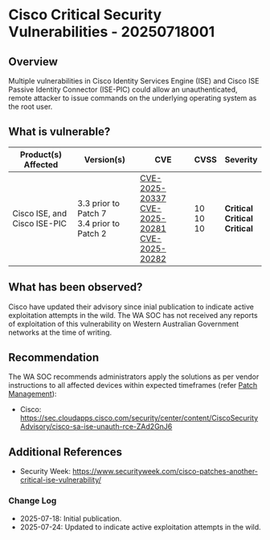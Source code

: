 # Cisco Critical Security Vulnerabilities - 20250718001

## Overview

Multiple vulnerabilities in Cisco Identity Services Engine (ISE) and Cisco ISE Passive Identity Connector (ISE-PIC) could allow an unauthenticated, remote attacker to issue commands on the underlying operating system as the root user.

## What is vulnerable?

| Product(s) Affected               | Version(s)                                     | CVE                                                                                                                                                                                                             | CVSS               | Severity                                         |
| --------------------------------- | ---------------------------------------------- | --------------------------------------------------------------------------------------------------------------------------------------------------------------------------------------------------------------- | ------------------ | ------------------------------------------------ |
| Cisco ISE, and <br> Cisco ISE-PIC | 3.3 prior to Patch 7 <br> 3.4 prior to Patch 2 | [CVE-2025-20337](https://nvd.nist.gov/vuln/detail/CVE-2025-20337) <br> [CVE-2025-20281](https://nvd.nist.gov/vuln/detail/CVE-2025-20281) <br> [CVE-2025-20282](https://nvd.nist.gov/vuln/detail/CVE-2025-20282) | 10 <br> 10 <br> 10 | **Critical** <br> **Critical** <br> **Critical** |

## What has been observed?

Cisco have updated their advisory since inial publication to indicate active exploitation attempts in the wild.
The WA SOC has not received any reports of exploitation of this vulnerability on Western Australian Government networks at the time of writing.

## Recommendation

The WA SOC recommends administrators apply the solutions as per vendor instructions to all affected devices within expected timeframes (refer [Patch Management](../guidelines/patch-management.md)):

- Cisco: <https://sec.cloudapps.cisco.com/security/center/content/CiscoSecurityAdvisory/cisco-sa-ise-unauth-rce-ZAd2GnJ6>

## Additional References

- Security Week: <https://www.securityweek.com/cisco-patches-another-critical-ise-vulnerability/>

### Change Log

- 2025-07-18: Initial publication.
- 2025-07-24: Updated to indicate active exploitation attempts in the wild.
